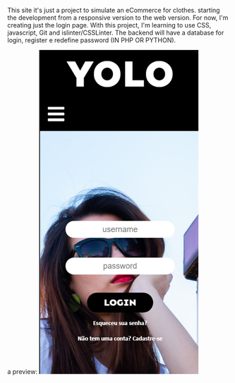 This site it's just a project to simulate an eCommerce for clothes. starting the development from a responsive version to the web version.
For now, I'm creating just the login page. With this project, I'm learning to use CSS, javascript, Git and islinter/CSSLinter. 
The backend will have a  database for login, register e redefine password (IN PHP OR PYTHON). 

a preview:
![alt text](https://github.com/Gausss2/yolo-site/blob/cleanning/preview.png)
